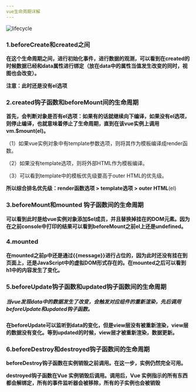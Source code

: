 ```yaml
---
vue生命周期详解
---
```


![lifecycle](C:\Users\hp\Desktop\lifecycle.png)



### 1.beforeCreate和created之间

**在这个生命周期之间，进行初始化事件，进行数据的观测，可以看到在created的时候数据已经和data属性进行绑定（放在data中的属性当值发生改变的同时，视图也会改变）。**

**注意：此时还是没有el选项**

### 2.created钩子函数和beforeMount间的生命周期

**首先，会判断对象是否有el选项：如果有的话就继续向下编译，如果没有el选项，则停止编译，也就意味着停止了生命周期，直到在该vue实例上调用vm.$mount(el)。**

（1）如果vue实例对象中有template参数选项，则将其作为模板编译成render函数。

（2）如果没有template选项，则将外部HTML作为模板编译。

（3）可以看到template中的模板优先级要高于outer HTML的优先级。

**所以综合排名优先级：render函数选项 > template选项 > outer HTML**(el)

### 3.beforeMount和mounted 钩子函数间的生命周期

**可以看到此时是给vue实例对象添加$el成员，并且替换掉挂在的DOM元素。因为在之前console中打印的结果可以看到beforeMount之前el上还是undefined。**

### 4.mounted

**在mounted之前p中还是通过{{message}}进行占位的，因为此时还没有挂在到页面上，还是JavaScript中的虚拟DOM形式存在的。在mounted之后可以看到h1中的内容发生了变化。**

### 5.beforeUpdate钩子函数和updated钩子函数间的生命周期

##### 当vue发现data中的数据发生了改变，会触发对应组件的重新渲染，先后调用beforeUpdate和updated钩子函数。

**在beforeUpdate可以监听到data的变化，但是view层没有被重新渲染，view层的数据没有变化。等到updated的时候，view层才被重新渲染，数据更新。**

### 6.beforeDestroy和destroyed钩子函数间的生命周期

**beforeDestroy钩子函数在实例销毁之前调用。在这一步，实例仍然完全可用。**

**destroyed钩子函数在Vue 实例销毁后调用。调用后，Vue 实例指示的所有东西都会解绑定，所有的事件监听器会被移除，所有的子实例也会被销毁**



